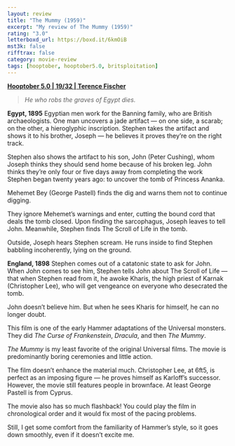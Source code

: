 ```yaml
---
layout: review
title: "The Mummy (1959)"
excerpt: "My review of The Mummy (1959)"
rating: "3.0"
letterboxd_url: https://boxd.it/6kmOiB
mst3k: false
rifftrax: false
category: movie-review
tags: [hooptober, hooptober5.0, britsploitation]
---
```


<b><a href="https://boxd.it/pRFMi/detail" target="_blank" rel="noopener">Hooptober 5.0 | 19/32 | Terence Fischer</a></b>

<blockquote><i>He who robs the graves of Egypt dies.</i></blockquote>

<b>Egypt, 1895</b>
Egyptian men work for the Banning family, who are British archaeologists. One man uncovers a jade artifact — on one side, a scarab; on the other, a hieroglyphic inscription. Stephen takes the artifact and shows it to his brother, Joseph — he believes it proves they’re on the right track.

Stephen also shows the artifact to his son, John (Peter Cushing), whom Joseph thinks they should send home because of his broken leg. John thinks they’re only four or five days away from completing the work Stephen began twenty years ago: to uncover the tomb of Princess Ananka.

Mehemet Bey (George Pastell) finds the dig and warns them not to continue digging.

They ignore Mehemet’s warnings and enter, cutting the bound cord that deals the tomb closed. Upon finding the sarcophagus, Joseph leaves to tell John. Meanwhile, Stephen finds The Scroll of Life in the tomb.

Outside, Joseph hears Stephen scream. He runs inside to find Stephen babbling incoherently, lying on the ground.

<b>England, 1898</b>
Stephen comes out of a catatonic state to ask for John. When John comes to see him, Stephen tells John about The Scroll of Life — that when Stephen read from it, he awoke Kharis, the high priest of Karnak (Christopher Lee), who will get vengeance on everyone who desecrated the tomb.

John doesn’t believe him. But when he sees Kharis for himself, he can no longer doubt.

This film is one of the early Hammer adaptations of the Universal monsters. They did <i>The Curse of Frankenstein</i>, <i>Dracula</i>, and then <i>The Mummy</i>.

<i>The Mummy</i> is my least favorite of the original Universal films. The movie is predominantly boring ceremonies and little action.

The film doesn’t enhance the material much. Christopher Lee, at 6ft5, is perfect as an imposing figure — he proves himself as Karloff’s successor. However, the movie still features people in brownface. At least George Pastell is from Cyprus.

The movie also has so much flashback! You could play the film in chronological order and it would fix most of the pacing problems.

Still, I get some comfort from the familiarity of Hammer’s style, so it goes down smoothly, even if it doesn’t excite me.
